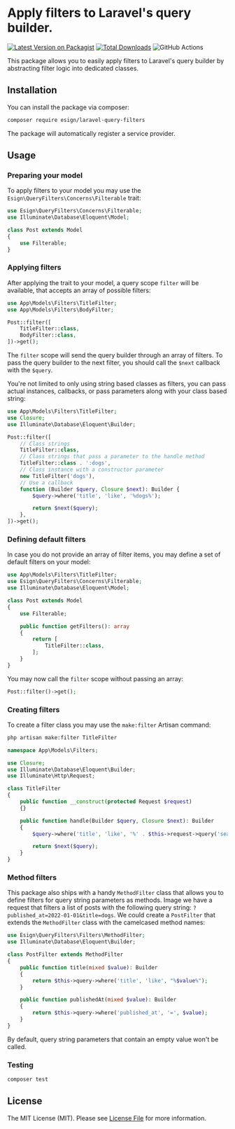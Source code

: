 # Apply filters to Laravel's query builder.

[![Latest Version on Packagist](https://img.shields.io/packagist/v/esign/laravel-query-filters.svg?style=flat-square)](https://packagist.org/packages/esign/laravel-query-filters)
[![Total Downloads](https://img.shields.io/packagist/dt/esign/laravel-query-filters.svg?style=flat-square)](https://packagist.org/packages/esign/laravel-query-filters)
![GitHub Actions](https://github.com/esign/laravel-query-filters/actions/workflows/main.yml/badge.svg)

This package allows you to easily apply filters to Laravel's query builder by abstracting filter logic into dedicated classes.

## Installation

You can install the package via composer:

```bash
composer require esign/laravel-query-filters
```

The package will automatically register a service provider.

## Usage

### Preparing your model
To apply filters to your model you may use the `Esign\QueryFilters\Concerns\Filterable` trait:
```php
use Esign\QueryFilters\Concerns\Filterable;
use Illuminate\Database\Eloquent\Model;

class Post extends Model
{
    use Filterable;
}
```

### Applying filters
After applying the trait to your model, a query scope `filter` will be available, that accepts an array of possible filters:
```php
use App\Models\Filters\TitleFilter;
use App\Models\Filters\BodyFilter;

Post::filter([
    TitleFilter::class,
    BodyFilter::class,
])->get();
```

The `filter` scope will send the query builder through an array of filters.
To pass the query builder to the next filter, you should call the `$next` callback with the `$query`.

You're not limited to only using string based classes as filters, you can pass actual instances, callbacks, or pass parameters along with your class based string:
```php
use App\Models\Filters\TitleFilter;
use Closure;
use Illuminate\Database\Eloquent\Builder;

Post::filter([
    // Class strings
    TitleFilter::class,
    // Class strings that pass a parameter to the handle method
    TitleFilter::class . ':dogs',
    // Class instance with a constructor parameter
    new TitleFilter('dogs'),
    // Use a callback
    function (Builder $query, Closure $next): Builder {
        $query->where('title', 'like', '%dogs%');

        return $next($query);
    },
])->get();
```

### Defining default filters
In case you do not provide an array of filter items, you may define a set of default filters on your model:
```php
use App\Models\Filters\TitleFilter;
use Esign\QueryFilters\Concerns\Filterable;
use Illuminate\Database\Eloquent\Model;

class Post extends Model
{
    use Filterable;

    public function getFilters(): array
    {
        return [
            TitleFilter::class,
        ];
    }
}
```

You may now call the `filter` scope without passing an array:
```php
Post::filter()->get();
```

### Creating filters
To create a filter class you may use the `make:filter` Artisan command:
```bash
php artisan make:filter TitleFilter
```

```php
namespace App\Models\Filters;

use Closure;
use Illuminate\Database\Eloquent\Builder;
use Illuminate\Http\Request;

class TitleFilter
{
    public function __construct(protected Request $request)
    {}

    public function handle(Builder $query, Closure $next): Builder
    {
        $query->where('title', 'like', '%' . $this->request->query('search') . '%');

        return $next($query);
    }
}
```

### Method filters
This package also ships with a handy `MethodFilter` class that allows you to define filters for query string parameters as methods.
Image we have a request that filters a list of posts with the following query string: `?published_at=2022-01-01&title=dogs`.
We could create a `PostFilter` that extends the `MethodFilter` class with the camelcased method names:

```php
use Esign\QueryFilters\Filters\MethodFilter;
use Illuminate\Database\Eloquent\Builder;

class PostFilter extends MethodFilter
{
    public function title(mixed $value): Builder
    {
        return $this->query->where('title', 'like', "%$value%");
    }

    public function publishedAt(mixed $value): Builder
    {
        return $this->query->where('published_at', '=', $value);
    }
}
```

By default, query string parameters that contain an empty value won't be called.

### Testing

```bash
composer test
```

## License

The MIT License (MIT). Please see [License File](LICENSE.md) for more information.
